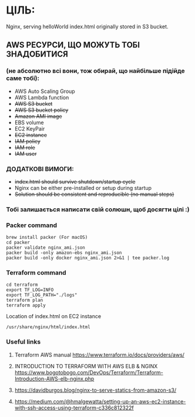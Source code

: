 # ЦІЛЬ:
Nginx, serving helloWorld index.html originally stored in S3 bucket.

## AWS РЕСУРСИ, ЩО МОЖУТЬ ТОБІ ЗНАДОБИТИСЯ
### (не абсолютно всі вони, тож обирай, що найбільше підійде саме тобі):
- AWS Auto Scaling Group
- AWS Lambda function
- <s>AWS S3 bucket</s>
- <s>AWS S3 bucket policy</s>
- <s>Amazon AMI image</s>
- EBS volume
- EC2 KeyPair
- <s>EC2 instance</s>
- <s>IAM policy</s>
- <s>IAM role</s>
- <s>IAM user</s>

### ДОДАТКОВІ ВИМОГИ:
- <s>index.html should survive shutdown/startup cycle</s>
- Nginx can be either pre-installed or setup during startup
- <s>Solution should be consistent and reproducible (no manual steps)</s>

### Тобі залишається написати свій солюшн, щоб досягти цілі :)

### Packer command
```
brew install packer (For macOS)
cd packer
packer validate nginx_ami.json
packer build -only amazon-ebs nginx_ami.json
packer build -only docker nginx_ami.json 2>&1 | tee packer.log
```
### Terraform command
```
cd terraform
export TF_LOG=INFO
export TF_LOG_PATH="./logs"
terraform plan
terraform apply
```

Location of index.html on EC2 instance
```
/usr/share/nginx/html/index.html
```

### Useful links

1. Terraform AWS manual
https://www.terraform.io/docs/providers/aws/

2. INTRODUCTION TO TERRAFORM WITH AWS ELB & NGINX
https://www.bogotobogo.com/DevOps/Terraform/Terraform-Introduction-AWS-elb-nginx.php

3. https://davidburgos.blog/nginx-to-serve-statics-from-amazon-s3/

4. https://medium.com/@hmalgewatta/setting-up-an-aws-ec2-instance-with-ssh-access-using-terraform-c336c812322f